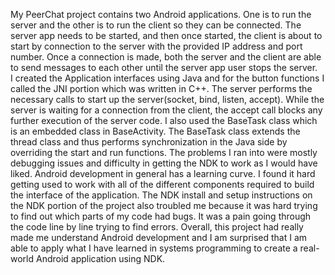   My PeerChat project contains two Android applications. One is to run the server and the other is to run the client so they can be connected.  The server app needs to be started, and then once started, the client is about to start by connection to the server with the provided IP address and port number.  Once a connection is made, both the server and the client are able to send messages to each other until the server app user stops the server.  
	I created the Application interfaces using Java and for the button functions I called the JNI portion which was written in C++. The server performs the necessary calls to start up the server(socket, bind, listen, accept). While the server is waiting for a connection from the client, the accept call blocks any further execution of the server code.  I also used the BaseTask class which is an embedded class in BaseActivity.  The BaseTask class extends the thread class and thus performs synchronization in the Java side by overriding the start and run functions.
	The problems I ran into were mostly debugging issues and difficulty in getting the NDK to work as I would have liked.  Android development in general has a learning curve.  I found it hard getting used to work with all of the different components required to build the interface of the application.  The NDK install and setup instructions on the NDK portion of the project also troubled me because it was hard trying to find out which parts of my code had bugs.  It was a pain going through the code line by line trying to find errors.
	Overall, this project had really made me understand Android development and I am surprised that I am able to apply what I have learned in systems programming to create a real-world Android application using NDK.
